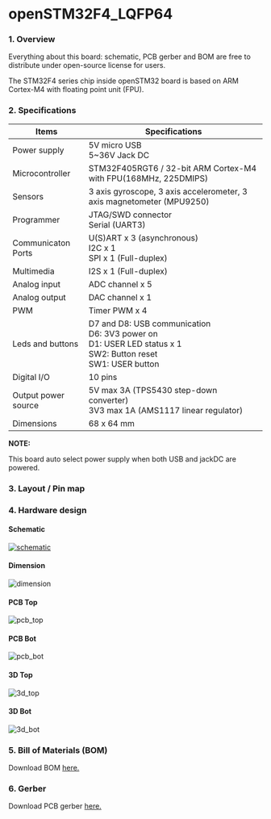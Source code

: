 # openSTM32F4_LQFP64

### 1. Overview

Everything about this board: schematic, PCB gerber and BOM are free to distribute under open-source license for users.

The STM32F4 series chip inside openSTM32 board is based on ARM Cortex-M4 with floating point unit (FPU).

### 2. Specifications

| Items               | Specifications                                               |
| ------------------- | ------------------------------------------------------------ |
| Power supply        | 5V micro USB<br />5~36V Jack DC                              |
| Microcontroller     | STM32F405RGT6 / 32-bit ARM Cortex-M4 with FPU(168MHz, 225DMIPS) |
| Sensors             | 3 axis gyroscope, 3 axis accelerometer, 3 axis magnetometer (MPU9250) |
| Programmer          | JTAG/SWD connector<br />Serial (UART3)                       |
| Communicaton Ports  | U(S)ART x 3 (asynchronous)<br />I2C x 1<br />SPI x 1 (Full-duplex) |
| Multimedia          | I2S x 1 (Full-duplex)                                        |
| Analog input        | ADC channel x 5                                              |
| Analog output       | DAC channel x 1                                              |
| PWM                 | Timer PWM x 4                                                |
| Leds and buttons    | D7 and D8: USB communication<br />D6: 3V3 power on<br />D1: USER LED status x 1<br />SW2: Button reset<br />SW1: USER button |
| Digital I/O         | 10 pins                                                      |
| Output power source | 5V max 3A (TPS5430 step-down converter)<br />3V3 max 1A (AMS1117 linear regulator) |
| Dimensions          | 68 x 64 mm                                                   |

**NOTE:**

This board auto select power supply when both USB and jackDC are powered.

### 3. Layout / Pin map

### 4. Hardware design

#### Schematic

[![schematic](assets/demo/schematic.png)](assets/demo/openSTM32F4_LQFP64.pdf)

#### Dimension

![dimension](assets/demo/dimension.png)

#### PCB Top

![pcb_top](assets/demo/pcb_top.png)

#### PCB Bot

![pcb_bot](assets/demo/pcb_bot.png)

#### 3D Top

![3d_top](assets/demo/3d_top.png)

#### 3D Bot

![3d_bot](assets/demo/3d_bot.png)

### 5. Bill of Materials (BOM)

Download BOM [here.](assets/bom.xlsx)

### 6. Gerber

Download PCB gerber [here.](assets/openSTM32_68x54mm.zip)

